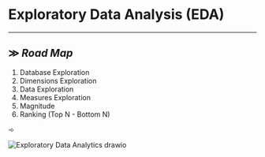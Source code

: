 # Exploratory Data Analysis (EDA)
---
≫  *Road Map*
  ---
  1. Database Exploration
  2. Dimensions Exploration
  3. Data Exploration
  4. Measures Exploration
  5. Magnitude
  6. Ranking (Top N - Bottom N)

➾


![Exploratory Data Analytics drawio](https://github.com/user-attachments/assets/d977ee27-4c27-487e-a1ae-69de427130f2)



